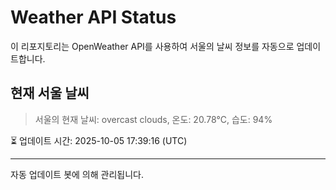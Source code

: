 
# Weather API Status

이 리포지토리는 OpenWeather API를 사용하여 서울의 날씨 정보를 자동으로 업데이트합니다.

## 현재 서울 날씨
> 서울의 현재 날씨: overcast clouds, 온도: 20.78°C, 습도: 94%

⏳ 업데이트 시간: 2025-10-05 17:39:16 (UTC)

---
자동 업데이트 봇에 의해 관리됩니다.
